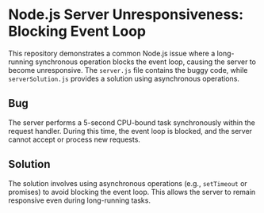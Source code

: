 # Node.js Server Unresponsiveness: Blocking Event Loop

This repository demonstrates a common Node.js issue where a long-running synchronous operation blocks the event loop, causing the server to become unresponsive. The `server.js` file contains the buggy code, while `serverSolution.js` provides a solution using asynchronous operations.

## Bug

The server performs a 5-second CPU-bound task synchronously within the request handler. During this time, the event loop is blocked, and the server cannot accept or process new requests.

## Solution

The solution involves using asynchronous operations (e.g., `setTimeout` or promises) to avoid blocking the event loop.  This allows the server to remain responsive even during long-running tasks.